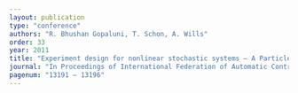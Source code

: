 ```yaml
---
layout: publication
type: "conference"
authors: "R. Bhushan Gopaluni, T. Schon, A. Wills"
order: 33
year: 2011
title: "Experiment design for nonlinear stochastic systems – A Particle Filter Approach"
journal: "In Proceedings of International Federation of Automatic Control World Congress"
pagenum: "13191 – 13196"
---
```

